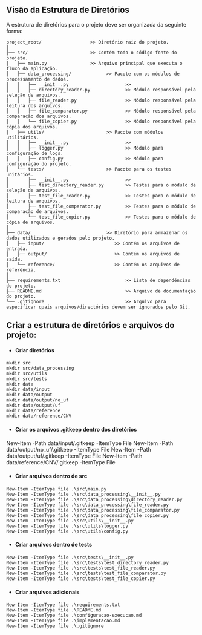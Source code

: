 ## Visão da Estrutura de Diretórios

A estrutura de diretórios para o projeto deve ser organizada da seguinte forma:

```plaintext
project_root/                  >> Diretório raiz do projeto.
│
├── src/                       >> Contém todo o código-fonte do projeto.
│   ├── main.py                >> Arquivo principal que executa o fluxo da aplicação.
│   ├── data_processing/             >> Pacote com os módulos de processamento de dados.
│   │   ├── __init__.py                     >> 
│   │   ├── directory_reader.py             >> Módulo responsável pela seleção de arquivos.
│   │   ├── file_reader.py                  >> Módulo responsável pela leitura dos arquivos.
│   │   ├── file_comparator.py              >> Módulo responsável pela comparação dos arquivos.
│   │   └── file_copier.py                  >> Módulo responsável pela cópia dos arquivos.
│   ├── utils/                       >> Pacote com módulos utilitários.                   
│   │   ├── __init__.py                     >> 
│   │   ├── logger.py                       >> Módulo para configuração de logs.
│   │   ├── config.py                       >> Módulo para configuração do projeto.
│   └── tests/                       >> Pacote para os testes unitários.
│       ├── __init__.py                     >>
│       ├── test_directory_reader.py        >> Testes para o módulo de seleção de arquivos.
│       ├── test_file_reader.py             >> Testes para o módulo de leitura de arquivos.
│       ├── test_file_comparator.py         >> Testes para o módulo de comparação de arquivos.
│       └── test_file_copier.py             >> Testes para o módulo de cópia de arquivos.
│
├── data/                            >> Diretório para armazenar os dados utilizados e gerados pelo projeto.
│   ├── input/                          >> Contém os arquivos de entrada.
│   ├── output/                         >> Contém os arquivos de saída.
│   └── reference/                      >> Contém os arquivos de referência.
│
├── requirements.txt                        >> Lista de dependências do projeto.
├── README.md                               >> Arquivo de documentação do projeto.
└── .gitignore                              >> Arquivo para especificar quais arquivos/directórios devem ser ignorados pelo Git.
```

## Criar a estrutura de diretórios e arquivos do projeto:
- #### Criar diretórios
```
mkdir src
mkdir src/data_processing
mkdir src/utils
mkdir src/tests
mkdir data
mkdir data/input
mkdir data/output
mkdir data/output/no_uf
mkdir data/output/uf
mkdir data/reference
mkdir data/reference/CNV
```
- #### Criar os arquivos .gitkeep dentro dos diretórios
New-Item -Path data/input/.gitkeep -ItemType File
New-Item -Path data/output/no_uf/.gitkeep -ItemType File
New-Item -Path data/output/uf/.gitkeep -ItemType File
New-Item -Path data/reference/CNV/.gitkeep -ItemType File

- #### Criar arquivos dentro de src
```
New-Item -ItemType file .\src\main.py
New-Item -ItemType file .\src\data_processing\__init__.py
New-Item -ItemType file .\src\data_processing\directory_reader.py
New-Item -ItemType file .\src\data_processing\file_reader.py
New-Item -ItemType file .\src\data_processing\file_comparator.py
New-Item -ItemType file .\src\data_processing\file_copier.py
New-Item -ItemType file .\src\utils\__init__.py
New-Item -ItemType file .\src\utils\logger.py
New-Item -ItemType file .\src\utils\config.py
```
- #### Criar arquivos dentro de tests
```
New-Item -ItemType file .\src\tests\__init__.py
New-Item -ItemType file .\src\tests\test_directory_reader.py
New-Item -ItemType file .\src\tests\test_file_reader.py
New-Item -ItemType file .\src\tests\test_file_comparator.py
New-Item -ItemType file .\src\tests\test_file_copier.py
```
- #### Criar arquivos adicionais
```
New-Item -ItemType file .\requirements.txt
New-Item -ItemType file .\README.md
New-Item -ItemType file .\configuracao-execucao.md
New-Item -ItemType file .\implementacao.md
New-Item -ItemType file .\.gitignore
```